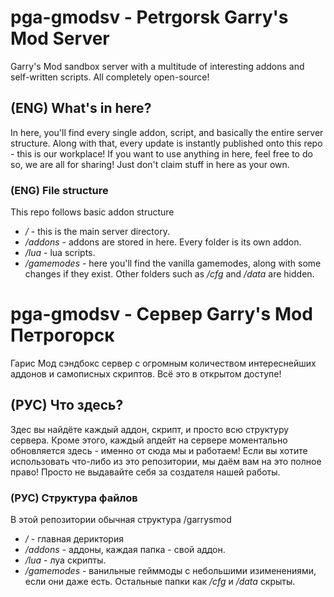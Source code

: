 # pga-gmodsv - Petrgorsk Garry's Mod Server
Garry's Mod sandbox server with a multitude of interesting addons and self-written scripts. All completely open-source!

## (ENG) What's in here?
In here, you'll find every single addon, script, and basically the entire server structure. 
Along with that, every update is instantly published onto this repo - this is our workplace!
If you want to use anything in here, feel free to do so, we are all for sharing! Just don't claim stuff in here as your own.

### (ENG) File structure
This repo follows basic addon structure
- */* - this is the main server directory. 
- */addons* - addons are stored in here. Every folder is its own addon.
- */lua* - lua scripts.
- */gamemodes* - here you'll find the vanilla gamemodes, along with some changes if they exist.
Other folders such as */cfg* and */data* are hidden.

# pga-gmodsv - Сервер Garry's Mod Петрогорск
Гарис Мод сэндбокс сервер с огромным количеством интереснейших аддонов и самописных скриптов. Всё это в открытом доступе!
## (РУС) Что здесь?
Здес вы найдёте каждый аддон, скрипт, и просто всю структуру сервера.
Кроме этого, каждый апдейт на сервере моментально обновляется здесь - именно от сюда мы и работаем!
Если вы хотите использовать что-либо из это репозитории, мы даём вам на это полное право! Просто не выдавайте себя за создателя нашей работы.
### (РУС) Структура файлов
В этой репозитории обычная структура /garrysmod
- */* - главная дериктория
- */addons* - аддоны, каждая папка - свой аддон.
- */lua* - луа скрипты.
- */gamemodes* - ванильные гейммоды с небольшими изименениями, если они даже есть.
Остальные папки как */cfg* и */data* скрыты.
